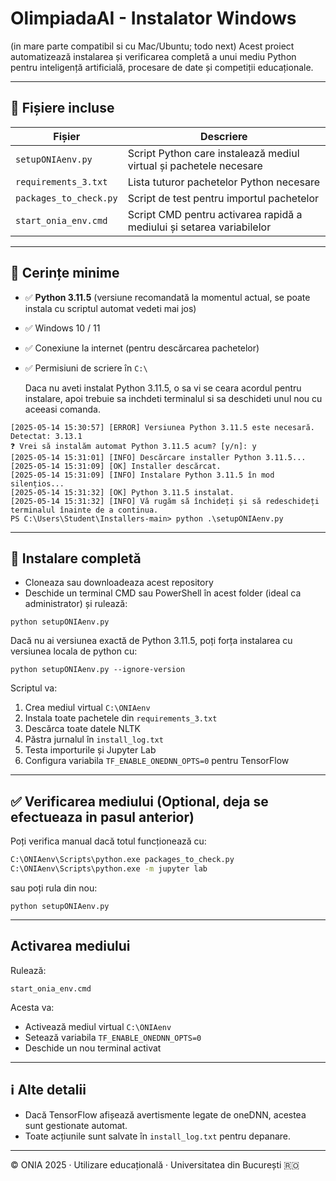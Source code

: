 
# OlimpiadaAI - Instalator Windows 
(in mare parte compatibil si cu Mac/Ubuntu; todo next)
Acest proiect automatizează instalarea și verificarea completă a unui mediu Python pentru inteligență artificială, procesare de date și competiții educaționale.

---

## 📁 Fișiere incluse

| Fișier                       | Descriere                                                                 |
|------------------------------|---------------------------------------------------------------------------|
| `setupONIAenv.py`            | Script Python care instalează mediul virtual și pachetele necesare        |
| `requirements_3.txt`         | Lista tuturor pachetelor Python necesare                                  |
| `packages_to_check.py`       | Script de test pentru importul pachetelor                                 |
| `start_onia_env.cmd`         | Script CMD pentru activarea rapidă a mediului și setarea variabilelor     |

---

## 🔧 Cerințe minime

- ✅ **Python 3.11.5** (versiune recomandată la momentul actual, se poate instala cu scriptul automat vedeti mai jos)
- ✅ Windows 10 / 11
- ✅ Conexiune la internet (pentru descărcarea pachetelor)
- ✅ Permisiuni de scriere în `C:\`

  Daca nu aveti instalat Python 3.11.5, o sa vi se ceara acordul pentru instalare, apoi trebuie sa inchdeti terminalul si sa deschideti unul nou cu aceeasi comanda.

```
[2025-05-14 15:30:57] [ERROR] Versiunea Python 3.11.5 este necesară. Detectat: 3.13.1
❓ Vrei să instalăm automat Python 3.11.5 acum? [y/n]: y
[2025-05-14 15:31:01] [INFO] Descărcare installer Python 3.11.5...
[2025-05-14 15:31:09] [OK] Installer descărcat.
[2025-05-14 15:31:09] [INFO] Instalare Python 3.11.5 în mod silențios...
[2025-05-14 15:31:32] [OK] Python 3.11.5 instalat.
[2025-05-14 15:31:32] [INFO] Vă rugăm să închideți și să redeschideți terminalul înainte de a continua.
PS C:\Users\Student\Installers-main> python .\setupONIAenv.py
```

---

## 🔄 Instalare completă
- Cloneaza sau downloadeaza acest repository
- Deschide un terminal CMD sau PowerShell în acest folder (ideal ca administrator) și rulează:

```
python setupONIAenv.py
```

Dacă nu ai versiunea exactă de Python 3.11.5, poți forța instalarea cu versiunea locala de python cu:

```
python setupONIAenv.py --ignore-version
```

Scriptul va:

1. Crea mediul virtual `C:\ONIAenv`
2. Instala toate pachetele din `requirements_3.txt`
3. Descărca toate datele NLTK
4. Păstra jurnalul în `install_log.txt`
5. Testa importurile și Jupyter Lab
6. Configura variabila `TF_ENABLE_ONEDNN_OPTS=0` pentru TensorFlow

---

## ✅ Verificarea mediului (Optional, deja se efectueaza in pasul anterior)
Poți verifica manual dacă totul funcționează cu:

```cmd
C:\ONIAenv\Scripts\python.exe packages_to_check.py
C:\ONIAenv\Scripts\python.exe -m jupyter lab
```

sau poți rula din nou:

```
python setupONIAenv.py
```

---

##  Activarea mediului

Rulează:

```
start_onia_env.cmd
```

Acesta va:

- Activează mediul virtual `C:\ONIAenv`
- Setează variabila `TF_ENABLE_ONEDNN_OPTS=0`
- Deschide un nou terminal activat

---

## ℹ️ Alte detalii

- Dacă TensorFlow afișează avertismente legate de oneDNN, acestea sunt gestionate automat.
- Toate acțiunile sunt salvate în `install_log.txt` pentru depanare.

---

© ONIA 2025 · Utilizare educațională · Universitatea din București 🇷🇴
